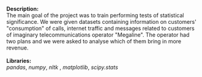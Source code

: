 **Description:**\
The main goal of the project was to train performing tests of statistical significance. We were given datasets containing information on customers' "consumption" of calls, internet traffic and messages related to customers of imaginary telecommunications operator "Megaline". The operator had two plans and we were asked to analyse which of them bring in more revenue.\
\
**Libraries:**\
*pandas*, *numpy*, *nltk* , *matplotlib*, *scipy.stats*

